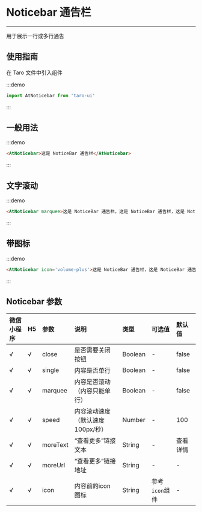 # Noticebar 通告栏

---

用于展示一行或多行通告

## 使用指南

在 Taro 文件中引入组件

:::demo
```js
import AtNoticebar from 'taro-ui'
```
:::

## 一般用法

:::demo
```html
<AtNoticebar>这是 NoticeBar 通告栏</AtNoticebar>
```
:::

## 文字滚动

:::demo
```html
<AtNoticebar marquee>这是 NoticeBar 通告栏，这是 NoticeBar 通告栏，这是 NoticeBar 通告栏</AtNoticebar>
```
:::

## 带图标

:::demo
```html
<AtNoticebar icon='volume-plus'>这是 NoticeBar 通告栏，这是 NoticeBar 通告栏，这是 NoticeBar 通告栏</AtNoticebar>
```
:::

## Noticebar 参数

| 微信小程序 | H5 | 参数     | 说明                              | 类型    | 可选值         | 默认值   |
|:-----------|:---|:---------|:----------------------------------|:--------|:---------------|:---------|
| √          | √  | close    | 是否需要关闭按钮                  | Boolean | -              | false    |
| √          | √  | single   | 内容是否单行                      | Boolean | -              | false    |
| √          | √  | marquee  | 内容是否滚动（内容只能单行）      | Boolean | -              | false    |
| √          | √  | speed    | 内容滚动速度 （默认速度100px/秒） | Number  | -              | 100      |
| √          | √  | moreText | “查看更多”链接文本                | String  | -              | 查看详情 |
| √          | √  | moreUrl  | “查看更多”链接地址                | String  | -              | -        |
| √          | √  | icon     | 内容前的icon图标                  | String  | 参考`icon`组件 | -        |
